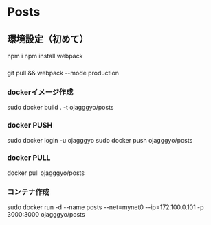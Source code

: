 # Posts


## 環境設定（初めて）
npm i
npm install webpack



### 
git pull && webpack --mode production

### dockerイメージ作成
sudo docker build . -t ojagggyo/posts

### docker PUSH
sudo docker login -u ojagggyo 
sudo docker push ojagggyo/posts

### docker PULL
docker pull ojagggyo/posts


### コンテナ作成
sudo docker run -d --name posts --net=mynet0 --ip=172.100.0.101 -p 3000:3000 ojagggyo/posts

